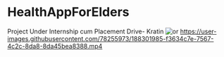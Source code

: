 # HealthAppForElders
Project Under Internship cum Placement Drive- Kratin
![or](https://user-images.githubusercontent.com/78255973/188302237-a9d33b5c-a6a7-48f8-98a8-ecd3e0909cfe.jpg)
https://user-images.githubusercontent.com/78255973/188301985-f3634c7e-7567-4c2c-8da8-8da45bea8388.mp4
